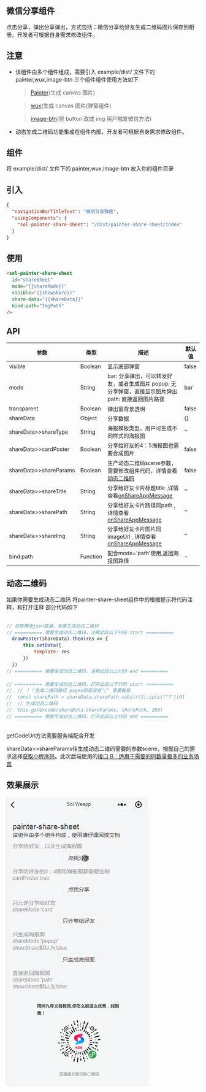 ## 微信分享组件

点击分享，弹出分享弹出，方式包括：微信分享给好友生成二维码图片保存到相册。开发者可根据自身需求修改组件。

## 注意

- 该组件由多个组件组成，需要引入 example/dist/  文件下的 painter,wux,image-btn 三个组件组件使用方法如下

  > [Painter](https://github.com/Kujiale-Mobile/Painter)(生成 canvas 图片)

  > [wux](https://github.com/wux-weapp/wux-weapp)(生成 canvas 图片(弹窗组件)
  
  > [image-btn](https://sunniejs.github.io/sol-weapp/#/zh-cn/image-btn?id=图片按钮)(将 button 改成 img 用户触发微信方法)

- 动态生成二维码功能集成在组件内部，开发者可根据自身需求修改组件。

## 组件

将 example/dist/ 文件下的 painter,wux,image-btn 放入你的组件目录

## 引入

```json
{
  "navigationBarTitleText": "微信分享弹窗",
  "usingComponents": {
    "sol-painter-share-sheet": "/dist/painter-share-sheet/index"
  }
}
```

## 使用

```html
<sol-painter-share-sheet
  id="shareSheet"
  mode="{{shareMode}}"
  visible="{{showShare}}"
  share-data="{{shareData}}"
  bind:path="ImgPath"
/>
```

## API

| 参数                  | 类型    | 描述                                                                                                 | 默认值 |
| --------------------- | ------- | ---------------------------------------------------------------------------------------------------- | ------ |
| visible               | Boolean | 显示底部弹窗                                                                                         | false  |
| mode                  | String  | bar: 分享弹出，可以转发好友，或者生成图片 popup: 无分享弹窗，直接显示图片弹出 path: 直接返回图片路径 | bar    |
| transparent           | Boolean | 弹出窗背景透明                                                                                       | false  |
| shareData             | Object  | 分享数据                                                                                             | {}     |
| shareData>>shareType  | String  | 海报模板类型，用户可生成不同样式的海报图                                                             | ''     |
| shareData>>cardPoster | Boolean | 分享给好友的4：5海报图也需要合成图片                                                                               | false  |
| shareData>>shareParams | Boolean | 生产动态二维码scene参数，需要修改组件代码，详情查看[动态二维码](https://sunniejs.github.io/sol-weapp/#/zh-cn/share?id=动态二维码)                                                                           | false  |
| shareData>>shareTitle | String  | 分享给好友卡片标题title ,详情查看[onShareAppMessage](https://developers.weixin.qq.com/miniprogram/dev/reference/api/Page.html#onShareAppMessage-Object-object)                                                                                           | ''     |
| shareData>>sharePath  | String  | 分享给好友卡片路径同path ,详情查看[onShareAppMessage](https://developers.weixin.qq.com/miniprogram/dev/reference/api/Page.html#onShareAppMessage-Object-object)                                                                                | ''     |
| shareData>>shareImg   | String  | 分享给好友卡片图片同imageUrl , 详情查看[onShareAppMessage](https://developers.weixin.qq.com/miniprogram/dev/reference/api/Page.html#onShareAppMessage-Object-object)                                                                                            | ''     |
| bind:path             | Function | 配合mode='path'使用,返回海报图路径                                                                 | -      |

## 动态二维码

如果你需要生成动态二维码
将painter-share-sheet组件中的根据提示将代码注释，和打开注释
部分代码如下
```js

// 获取模板json数据，无需生成动态二维码
// ========== 需要生成动态二维码，注释此段以下代码 start ==========
  drawPoster(shareData).then(res => {
      this.setData({
          template: res
      })
  })
// ========== 需要生成动态二维码，注释此段以上代码 end ==========

// ========== 需要生成动态二维码，打开此段以下代码 start ==========
//  // ！！生成二维码路径 pages前面没有"/" 需要截取
//  const sharePath = shareData.sharePath.substr(1).split("?")[0]
//  // 生成动态二维码
//  this.getQrcode(shareData.shareParams, sharePath, 200)
// ========== 需要生成动态二维码，打开此段以上代码 end ==========
 
```
getCodeUrl方法需要服务端配合开发

shareData>>shareParams传生成动态二维码需要的参数scene，根据自己的需求选择[获取小程序码](https://developers.weixin.qq.com/miniprogram/dev/framework/open-ability/qr-code.html)。此次后端使用的[接口 B：适用于需要的码数量极多的业务场景](https://developers.weixin.qq.com/miniprogram/dev/api-backend/open-api/qr-code/wxacode.getUnlimited.html)

## 效果展示

![logo](../_images/6.gif)
